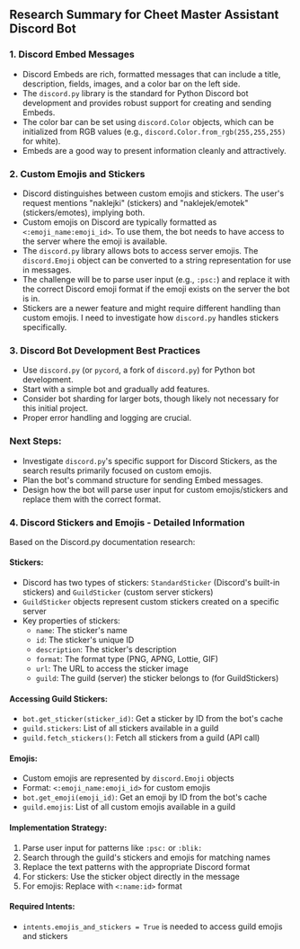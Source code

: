 ## Research Summary for Cheet Master Assistant Discord Bot

### 1. Discord Embed Messages
- Discord Embeds are rich, formatted messages that can include a title, description, fields, images, and a color bar on the left side.
- The `discord.py` library is the standard for Python Discord bot development and provides robust support for creating and sending Embeds.
- The color bar can be set using `discord.Color` objects, which can be initialized from RGB values (e.g., `discord.Color.from_rgb(255,255,255)` for white).
- Embeds are a good way to present information cleanly and attractively.

### 2. Custom Emojis and Stickers
- Discord distinguishes between custom emojis and stickers. The user's request mentions "naklejki" (stickers) and "naklejek/emotek" (stickers/emotes), implying both.
- Custom emojis on Discord are typically formatted as `<:emoji_name:emoji_id>`. To use them, the bot needs to have access to the server where the emoji is available.
- The `discord.py` library allows bots to access server emojis. The `discord.Emoji` object can be converted to a string representation for use in messages.
- The challenge will be to parse user input (e.g., `:psc:`) and replace it with the correct Discord emoji format if the emoji exists on the server the bot is in.
- Stickers are a newer feature and might require different handling than custom emojis. I need to investigate how `discord.py` handles stickers specifically.

### 3. Discord Bot Development Best Practices
- Use `discord.py` (or `pycord`, a fork of `discord.py`) for Python bot development.
- Start with a simple bot and gradually add features.
- Consider bot sharding for larger bots, though likely not necessary for this initial project.
- Proper error handling and logging are crucial.

### Next Steps:
- Investigate `discord.py`'s specific support for Discord Stickers, as the search results primarily focused on custom emojis.
- Plan the bot's command structure for sending Embed messages.
- Design how the bot will parse user input for custom emojis/stickers and replace them with the correct format.



### 4. Discord Stickers and Emojis - Detailed Information

Based on the Discord.py documentation research:

#### Stickers:
- Discord has two types of stickers: `StandardSticker` (Discord's built-in stickers) and `GuildSticker` (custom server stickers)
- `GuildSticker` objects represent custom stickers created on a specific server
- Key properties of stickers:
  - `name`: The sticker's name
  - `id`: The sticker's unique ID
  - `description`: The sticker's description
  - `format`: The format type (PNG, APNG, Lottie, GIF)
  - `url`: The URL to access the sticker image
  - `guild`: The guild (server) the sticker belongs to (for GuildStickers)

#### Accessing Guild Stickers:
- `bot.get_sticker(sticker_id)`: Get a sticker by ID from the bot's cache
- `guild.stickers`: List of all stickers available in a guild
- `guild.fetch_stickers()`: Fetch all stickers from a guild (API call)

#### Emojis:
- Custom emojis are represented by `discord.Emoji` objects
- Format: `<:emoji_name:emoji_id>` for custom emojis
- `bot.get_emoji(emoji_id)`: Get an emoji by ID from the bot's cache
- `guild.emojis`: List of all custom emojis available in a guild

#### Implementation Strategy:
1. Parse user input for patterns like `:psc:` or `:blik:`
2. Search through the guild's stickers and emojis for matching names
3. Replace the text patterns with the appropriate Discord format
4. For stickers: Use the sticker object directly in the message
5. For emojis: Replace with `<:name:id>` format

#### Required Intents:
- `intents.emojis_and_stickers = True` is needed to access guild emojis and stickers


